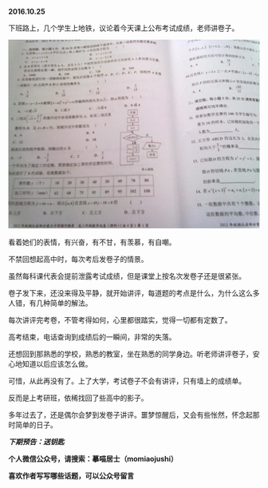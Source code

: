
          
            
**2016.10.25**

下班路上，几个学生上地铁，议论着今天课上公布考试成绩，老师讲卷子。



![](img/51001-372ccc02a4fdf52d.jpg)




看着她们的表情，有兴奋，有不甘，有羡慕，有自嘲。

不禁回想起高中时，每次考后发卷子的情景。

虽然每科课代表会提前泄露考试成绩，但是课堂上按名次发卷子还是很紧张。

卷子发下来，还没来得及平静，就开始讲评，每道题的考点是什么，为什么这么多人错，有几种简单的解法。

每次讲评完考卷，不管考得如何，心里都很踏实，觉得一切都有定数了。

高考结束，电话查询到成绩后的一瞬间，非常的失落。

还想回到那熟悉的学校，熟悉的教室，坐在熟悉的同学身边。听老师讲评卷子，安心地知道以后应该怎么做。

可惜，从此再没有了。上了大学，考试卷子不会有讲评，只有墙上的成绩单。

反而是上考研班，依稀找回了些高中的影子。

多年过去了，还是偶尔会梦到发卷子讲评。噩梦惊醒后，又会有些怅然，怀念起那时简单的日子。


***下期预告：送钥匙***


**个人微信公众号，请搜索：摹喵居士（momiaojushi）**

**喜欢作者写写哪些话题，可以公众号留言**

          
        